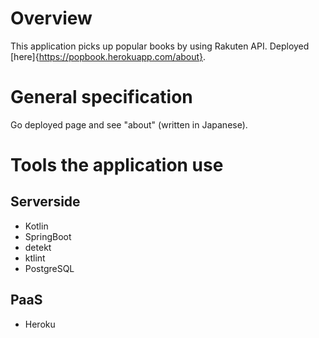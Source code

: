
# Overview

This application picks up popular books by using Rakuten API.
Deployed [here]{https://popbook.herokuapp.com/about}.

# General specification

Go deployed page and see "about" (written in Japanese).

# Tools the application use

## Serverside

- Kotlin
- SpringBoot
- detekt
- ktlint
- PostgreSQL

## PaaS

- Heroku
